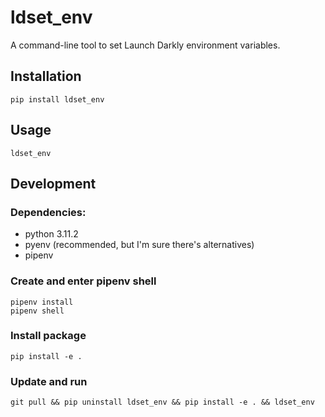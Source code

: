 # ldset_env

A command-line tool to set Launch Darkly environment variables.

## Installation

```console
pip install ldset_env
```

## Usage

```console
ldset_env
```

## Development

### Dependencies:

- python 3.11.2
- pyenv (recommended, but I'm sure there's alternatives)
- pipenv


### Create and enter pipenv shell

```console
pipenv install
pipenv shell
```

### Install package

```console
pip install -e .
```

### Update and run

```console
git pull && pip uninstall ldset_env && pip install -e . && ldset_env
```
